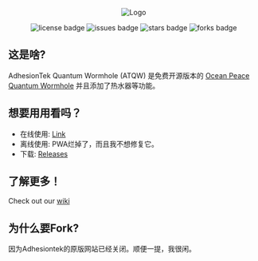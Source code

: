 <p align="center">
<img src="https://repository-images.githubusercontent.com/469527545/70f88413-935c-4708-8058-68f1d8312f2e" alt="Logo">
</p>

<p align="center">

<img src="https://img.shields.io/badge/License-WTFPL-brightgreen.svg?style=for-the-badge" alt="license badge">
<img src="https://img.shields.io/github/issues/AdhesionTek/Quantum-Wormhole?style=for-the-badge" alt="issues badge"> 
<img src="https://img.shields.io/github/stars/AdhesionTek/Quantum-Wormhole?style=for-the-badge" alt="stars badge"> 
<img src="https://img.shields.io/github/forks/AdhesionTek/Quantum-Wormhole?style=for-the-badge" alt="forks badge"> 
  
</p>

## 这是啥?

AdhesionTek Quantum Wormhole (ATQW) 是免费开源版本的 [Ocean Peace Quantum Wormhole](https://en.oceanpeace.com.cn/static/product-detail.html) 并且添加了热水器等功能。

## 想要用用看吗？

- 在线使用: [Link](https://qw.adhesiontek.com/)
- 离线使用: PWA烂掉了，而且我不想修复它。
- 下载: [Releases](https://github.com/AdhesionTek/Quantum-Wormhole/releases)

## 了解更多！
Check out our [wiki](https://github.com/AdhesionTek/Quantum-Wormhole/wiki)

## 为什么要Fork?

因为Adhesiontek的原版网站已经关闭。顺便一提，我很闲。
